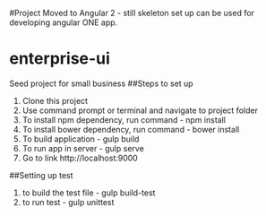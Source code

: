 #Project Moved to Angular 2 - still skeleton set up can be used for developing angular ONE app. 
# enterprise-ui
Seed project for small business 
##Steps to set up 
1. Clone this project 
2. Use command prompt or terminal and navigate to project folder
3. To install npm dependency, run command - npm install
4. To install bower dependency, run command - bower install
5. To build application - gulp build
6. To run app in server - gulp serve
7. Go to link http://localhost:9000

##Setting up test

1. to build the test file - gulp build-test
2. to run test - gulp unittest
